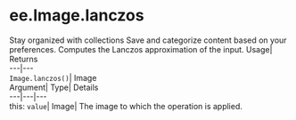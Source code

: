  
#  ee.Image.lanczos 
Stay organized with collections  Save and categorize content based on your preferences. 
Computes the Lanczos approximation of the input. Usage| Returns  
---|---  
`Image.lanczos()`| Image  
Argument| Type| Details  
---|---|---  
this: `value`| Image| The image to which the operation is applied.  
